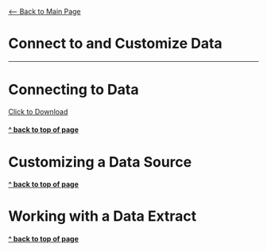 [<-- Back to Main Page](README.md)<a name="top"></a>
# Connect to and Customize Data
<hr>

# Connecting to Data<a name="1"></a>

<a href="assets/1/data_connection_practice.xlsx" download>Click to Download</a>

#### [^ back to top of page](#top)
# Customizing a Data Source<a name="2"></a>

#### [^ back to top of page](#top)
# Working with a Data Extract<a name="3"></a>
















#### [^ back to top of page](#top)
